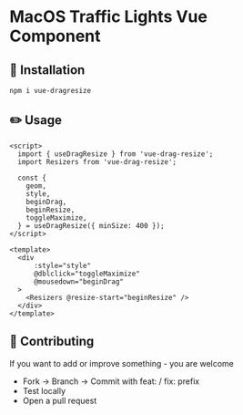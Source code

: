 # MacOS Traffic Lights Vue Component

## 🔧 Installation

```sh
npm i vue-dragresize
```

## ✏️ Usage

```vue
<script>
  import { useDragResize } from 'vue-drag-resize';
  import Resizers from 'vue-drag-resize';

  const {
    geom,
    style,
    beginDrag,
    beginResize,
    toggleMaximize,
  } = useDragResize({ minSize: 400 });
</script>

<template>
  <div
      :style="style"
      @dblclick="toggleMaximize"
      @mousedown="beginDrag"
  >
    <Resizers @resize-start="beginResize" />
  </div>
</template>
```

## 🤝 Contributing
If you want to add or improve something - you are welcome

* Fork → Branch → Commit with feat: / fix: prefix
* Test locally
* Open a pull request